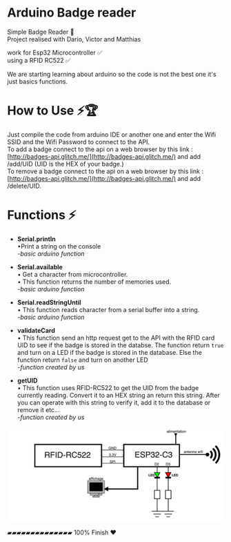 # Arduino Badge reader 

Simple Badge Reader  🔐                                                                                                                                                                                          
Project realised with Dario, Victor and Matthias


work for Esp32 Microcontroller ✅                                      
using a RFID RC522  ✅

We are starting learning about arduino so the code is not the best one it's just basics functions.

# How to Use ⚡🏆
Just compile the code from arduino IDE or another one and enter the Wifi SSID  and the Wifi Password to connect to the API.                                                                                                                                    
To add a badge connect to the api on a web browser by this link : [http://badges-api.glitch.me/](http://badges-api.glitch.me/)  and add /add/UID (UID is the HEX of your badge.)               
To remove a badge connect to the api on a web browser by this link : [http://badges-api.glitch.me/](http://badges-api.glitch.me/)  and add /delete/UID.             




# Functions ⚡
+ **Serial.println**                      
    •Print a string on the console                                                                                                                                                                                                                             
  -*basic arduino function*                                            
                                            
+ **Serial.available**                  
    • Get a character from microcontroller.                                                                                                                                                                                                                    
    • This function returns the number of memories used.                                                                                                                                                                                                       
  -*basic arduino function*                     
                                            
+ **Serial.readStringUntil**                           
	• This function reads character from a serial buffer into a string.                                                                                                                                                                                    
  -*basic arduino function*                                                    
                                              
+ **validateCard**                         
    • This function send an http request get to the API with the RFID card UID to see if the badge is stored in the databse. The function return `true` and turn on a LED if the badge is stored in the database. Else the function return `false` and turn on another LED                                                                                                                                                                                                                                                    
  -*function created by us*
                                                                           
+ **getUID**                          
    • This function uses RFID-RC522 to get the UID from the badge currently reading. Convert it to an HEX string an return this string. After you can operate with this string to verify it, add it to the database or remove it etc...                        
  -*function created by us*
                                        

![image](https://github.com/trinioff/Arduino-badge-security-system/blob/main/badge%20reader.png)


▰▰▰▰▰▰▰▰▰▰▰▰▰▰ 100% Finish ❤️                          
            
